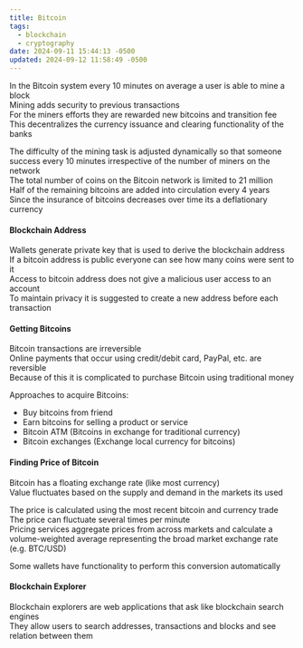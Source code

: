 ```yaml
---
title: Bitcoin
tags:
  - blockchain
  - cryptography
date: 2024-09-11 15:44:13 -0500
updated: 2024-09-12 11:58:49 -0500
---
```


In the Bitcoin system every 10 minutes on average a user is able to mine a block  
Mining adds security to previous transactions  
For the miners efforts they are rewarded new bitcoins and transition fee  
This decentralizes the currency issuance and clearing functionality of the banks

The difficulty of the mining task is adjusted dynamically so that someone success every 10 minutes irrespective of the number of miners on the network  
The total number of coins on the Bitcoin network is limited to 21 million  
Half of the remaining bitcoins are added into circulation every 4 years  
Since the insurance of bitcoins decreases over time its a deflationary currency  

#### Blockchain Address

Wallets generate private key that is used to derive the blockchain address  
If a bitcoin address is public everyone can see how many coins were sent to it  
Access to bitcoin address does not give a malicious user access to an account  
To maintain privacy it is suggested to create a new address before each transaction

#### Getting Bitcoins

Bitcoin transactions are irreversible  
Online payments that occur using credit/debit card, PayPal, etc. are reversible  
Because of this it is complicated to purchase Bitcoin using traditional money

Approaches to acquire Bitcoins:
- Buy bitcoins from friend
- Earn bitcoins for selling a product or service
- Bitcoin ATM (Bitcoins in exchange for traditional currency)
- Bitcoin exchanges (Exchange local currency for bitcoins)

#### Finding Price of Bitcoin
Bitcoin has a floating exchange rate (like most currency)  
Value fluctuates based on the supply and demand in the markets its used  

The price is calculated using the most recent bitcoin and currency trade  
The price can fluctuate several times per minute  
Pricing services aggregate prices from across markets and calculate a volume-weighted average representing the broad market exchange rate (e.g. BTC/USD)  

Some wallets have functionality to perform this conversion automatically

#### Blockchain Explorer
Blockchain explorers are web applications that ask like blockchain search engines  
They allow users to search addresses, transactions and blocks and see relation between them